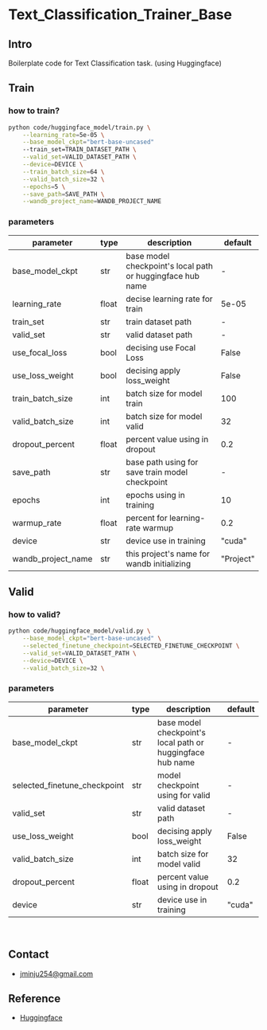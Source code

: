 # Text_Classification_Trainer_Base
## Intro
Boilerplate code for Text Classification task. (using Huggingface)

## Train
### how to train?
```BASH
python code/huggingface_model/train.py \
    --learning_rate=5e-05 \
    --base_model_ckpt="bert-base-uncased"
    --train_set=TRAIN_DATASET_PATH \
    --valid_set=VALID_DATASET_PATH \
    --device=DEVICE \
    --train_batch_size=64 \
    --valid_batch_size=32 \
    --epochs=5 \
    --save_path=SAVE_PATH \
    --wandb_project_name=WANDB_PROJECT_NAME
```
### parameters
| parameter | type | description | default |
| ---------- | ---------- | ---------- | --------- |
| base_model_ckpt | str | base model checkpoint's local path or huggingface hub name | - |
| learning_rate | float | decise learning rate for train | 5e-05 |
| train_set | str | train dataset path | - |
| valid_set | str | valid dataset path | - |
| use_focal_loss | bool | decising use Focal Loss | False |
| use_loss_weight | bool | decising apply loss_weight | False |
| train_batch_size | int | batch size for model train | 100 |
| valid_batch_size | int | batch size for model valid | 32 |
| dropout_percent | float | percent value using in dropout | 0.2 |
| save_path | str | base path using for save train model checkpoint | - |
| epochs | int | epochs using in training | 10 |
| warmup_rate | float | percent for learning-rate warmup | 0.2 |
| device | str | device use in training | "cuda" |
| wandb_project_name | str | this project's name for wandb initializing | "Project" |

## Valid
### how to valid?
```BASH
python code/huggingface_model/valid.py \
    --base_model_ckpt="bert-base-uncased" \
    --selected_finetune_checkpoint=SELECTED_FINETUNE_CHECKPOINT \
    --valid_set=VALID_DATASET_PATH \
    --device=DEVICE \
    --valid_batch_size=32 \
```
### parameters
| parameter | type | description | default |
| ---------- | ---------- | ---------- | --------- |
| base_model_ckpt | str | base model checkpoint's local path or huggingface hub name | - |
| selected_finetune_checkpoint | str | model checkpoint using for valid | - |
| valid_set | str | valid dataset path | - |
| use_loss_weight | bool | decising apply loss_weight | False |
| valid_batch_size | int | batch size for model valid | 32 |
| dropout_percent | float | percent value using in dropout | 0.2 |
| device | str | device use in training | "cuda" |

</br>

## Contact
* jminju254@gmail.com
## Reference
* [Huggingface](https://huggingface.co/docs/transformers/index)

